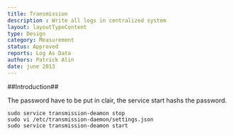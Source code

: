 ```yaml
---
title: Transmission
description : Write all logs in centralized system
layout: layoutTypeContent
type: Design
category: Measurement
status: Approved
reports: Log As Data
authors: Patrick Alin
date: june 2013
---
```


##Introduction##

The password have to be put in clair, the service start hashs the password.

    sudo service transmission-deamon stop
    sudo vi /etc/transmission-daemon/settings.json
    sudo service transmission-deamon start
